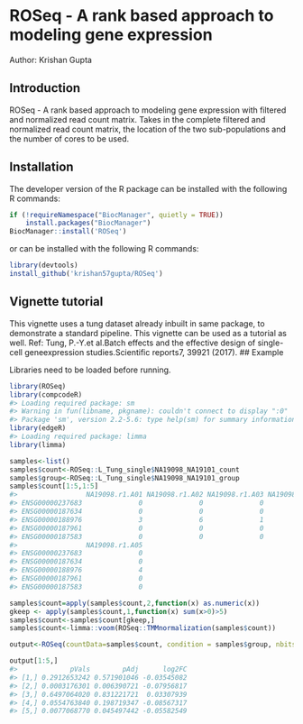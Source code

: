 
<!-- README.md is generated from README.Rmd. Please edit that file -->

# ROSeq - A rank based approach to modeling gene expression

Author: Krishan Gupta

## Introduction

ROSeq - A rank based approach to modeling gene expression with filtered
and normalized read count matrix. Takes in the complete filtered and
normalized read count matrix, the location of the two sub-populations
and the number of cores to be used.

## Installation

The developer version of the R package can be installed with the
following R commands:

``` r
if (!requireNamespace("BiocManager", quietly = TRUE))
    install.packages("BiocManager")
BiocManager::install('ROSeq')
```

or can be installed with the following R commands:

``` r
library(devtools)
install_github('krishan57gupta/ROSeq')
```

## Vignette tutorial

This vignette uses a tung dataset already inbuilt in same package, to
demonstrate a standard pipeline. This vignette can be used as a tutorial
as well. Ref: Tung, P.-Y.et al.Batch effects and the effective design of
single-cell geneexpression studies.Scientific reports7, 39921 (2017).
\#\# Example

Libraries need to be loaded before running.

``` r
library(ROSeq)
library(compcodeR)
#> Loading required package: sm
#> Warning in fun(libname, pkgname): couldn't connect to display ":0"
#> Package 'sm', version 2.2-5.6: type help(sm) for summary information
library(edgeR)
#> Loading required package: limma
library(limma)
```

``` r
samples<-list()
samples$count<-ROSeq::L_Tung_single$NA19098_NA19101_count
samples$group<-ROSeq::L_Tung_single$NA19098_NA19101_group
samples$count[1:5,1:5]
#>                 NA19098.r1.A01 NA19098.r1.A02 NA19098.r1.A03 NA19098.r1.A04
#> ENSG00000237683              0              0              0              1
#> ENSG00000187634              0              0              0              0
#> ENSG00000188976              3              6              1              3
#> ENSG00000187961              0              0              0              0
#> ENSG00000187583              0              0              0              0
#>                 NA19098.r1.A05
#> ENSG00000237683              0
#> ENSG00000187634              0
#> ENSG00000188976              4
#> ENSG00000187961              0
#> ENSG00000187583              0
```

``` r
samples$count=apply(samples$count,2,function(x) as.numeric(x))
gkeep <- apply(samples$count,1,function(x) sum(x>0)>5)
samples$count<-samples$count[gkeep,]
samples$count<-limma::voom(ROSeq::TMMnormalization(samples$count))
```

``` r
output<-ROSeq(countData=samples$count, condition = samples$group, nbits=0, numCores=1)
```

``` r
output[1:5,]
#>             pVals        pAdj      log2FC
#> [1,] 0.2912653242 0.571901046 -0.03545082
#> [2,] 0.0003176301 0.006390721 -0.07956817
#> [3,] 0.6497064020 0.831221721  0.03307939
#> [4,] 0.0554763840 0.198719347 -0.08567317
#> [5,] 0.0077068770 0.045497442 -0.05582549
```
